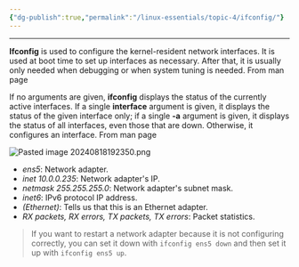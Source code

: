 ```yaml
---
{"dg-publish":true,"permalink":"/linux-essentials/topic-4/ifconfig/"}
---
```


---
**Ifconfig** is used to configure the kernel-resident network interfaces. It is used at boot time to set up interfaces as necessary. After that, it is usually only needed when debugging or when system tuning is needed.
	From man page

If no arguments are given, **ifconfig** displays the status of the currently active interfaces. If a single **interface** argument is given, it displays the status of the given interface only; if a single **-a** argument is given, it displays the status of all interfaces, even those that are down. Otherwise, it configures an interface.
	From man page

![Pasted image 20240818192350.png](/img/user/Linux%20Essentials/Topic%204/Topic4%20reference%20images/Pasted%20image%2020240818192350.png)
- _ens5_: Network adapter.
- _inet 10.0.0.235_: Network adapter's IP.
- _netmask 255.255.255.0_: Network adapter's subnet mask.
- _inet6_: IPv6 protocol IP address.
- _(Ethernet)_: Tells us that this is an Ethernet adapter.
- _RX packets, RX errors, TX packets, TX errors_: Packet statistics.

> If you want to restart a network adapter because it is not configuring correctly, you can set it down with `ifconfig ens5 down` and then set it up with `ifconfig ens5 up`.
